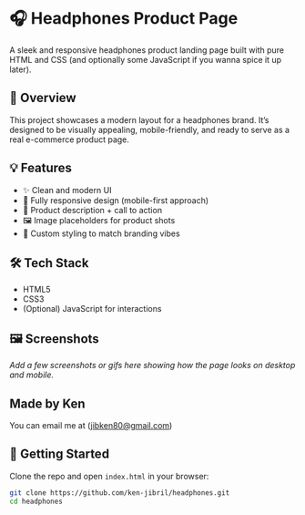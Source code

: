 # 🎧 Headphones Product Page

A sleek and responsive headphones product landing page built with pure HTML and CSS (and optionally some JavaScript if you wanna spice it up later).

## 📌 Overview

This project showcases a modern layout for a headphones brand. It’s designed to be visually appealing, mobile-friendly, and ready to serve as a real e-commerce product page.

## 💡 Features

- ✨ Clean and modern UI
- 📱 Fully responsive design (mobile-first approach)
- 💬 Product description + call to action
- 🖼️ Image placeholders for product shots
- 🎨 Custom styling to match branding vibes

## 🛠️ Tech Stack

- HTML5
- CSS3
- (Optional) JavaScript for interactions

## 🖼️ Screenshots

_Add a few screenshots or gifs here showing how the page looks on desktop and mobile._

## Made by Ken 
You can email me at (jibken80@gmail.com)

## 🚀 Getting Started

Clone the repo and open `index.html` in your browser:

```bash
git clone https://github.com/ken-jibril/headphones.git
cd headphones

